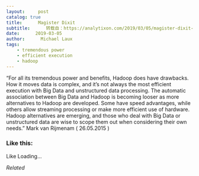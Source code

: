 ```yaml
---
layout:     post
catalog: true
title:      Magister Dixit
subtitle:      转载自：https://analytixon.com/2019/03/05/magister-dixit-1526/
date:      2019-03-05
author:      Michael Laux
tags:
    - tremendous power
    - efficient execution
    - hadoop
---
```


“For all its tremendous power and benefits, Hadoop does have drawbacks. How it moves data is complex, and it’s not always the most efficient execution with Big Data and unstructured data processing. The automatic association between Big Data and Hadoop is becoming looser as more alternatives to Hadoop are developed. Some have speed advantages, while others allow streaming processing or make more efficient use of hardware. Hadoop alternatives are emerging, and those who deal with Big Data or unstructured data are wise to scope them out when considering their own needs.” Mark van Rijmenam ( 26.05.2015 )





### Like this:

Like Loading...


*Related*

